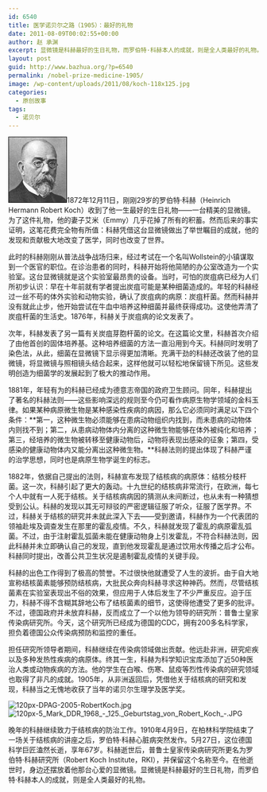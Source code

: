 ```yaml
---
id: 6540
title: 医学诺贝尔之路（1905）：最好的礼物
date: 2011-08-09T00:02:55+00:00
author: 赵 承渊
excerpt: 显微镜是科赫最好的生日礼物，而罗伯特·科赫本人的成就，则是全人类最好的礼物。
layout: post
guid: http://www.bazhua.org/?p=6540
permalink: /nobel-prize-medicine-1905/
image: /wp-content/uploads/2011/08/koch-118x125.jpg
categories:
  - 原创故事
tags:
  - 诺贝尔
---
```

[<img class="alignleft size-full wp-image-6541" title="koch" src="/wp-content/uploads/2011/08/koch.jpg" alt="" width="118" height="133" />](/wp-content/uploads/2011/08/koch.jpg)1872年12月11日，刚刚29岁的罗伯特·科赫（Heinrich Hermann Robert Koch）收到了他一生最好的生日礼物——一台精美的显微镜。为了这件礼物，他的妻子艾米（Emmy）几乎花掉了所有的积蓄。然而后来的事实证明，这笔花费完全物有所值：科赫凭借这台显微镜做出了举世瞩目的成就，他的发现和贡献极大地改变了医学，同时也改变了世界。

此时的科赫刚刚从普法战争战场归来，经过考试在一个名叫Wollstein的小镇谋取到一个医官的职位。在诊治患者的同时，科赫开始将他简陋的办公室改造为一个实验室。这台显微镜就是这个实验室最昂贵的设备。当时，可怕的炭疽病已经为人们所初步认识：早在十年前就有学者提出炭疽可能是某种细菌造成的。年轻的科赫经过一丝不苟的体外实验和动物实验，确认了炭疽病的病原：炭疽杆菌。然而科赫并没有就此止步，他开始尝试在牛血中培养这种细菌并最终获得成功。这使他弄清了炭疽杆菌的生活史。1876年，科赫关于炭疽病的论文发表了。

次年，科赫发表了另一篇有关炭疽芽胞杆菌的论文。在这篇论文里，科赫首次介绍了由他首创的固体培养基。这种培养细菌的方法一直沿用到今天。科赫同时发明了染色法，从此，细菌在显微镜下显示得更加清晰。充满干劲的科赫还改装了他的显微镜，将显微镜与照相镜头结合起来，这样他就可以轻松地保留镜下所见。这些发明创造为细菌学的发展起到了极大的推动作用。

1881年，年轻有为的科赫已经成为德意志帝国的政府卫生顾问。同年，科赫提出了著名的科赫法则——这些影响深远的规则至今仍可看作病原生物学领域的金科玉律。如果某种病原微生物是某种感染性疾病的病因，那么它必须同时满足以下四个条件：**第一，这种微生物必须能够在患病动物组织内找到，而未患病的动物体内则找不到；第二，从患病动物体内分离的这种微生物能够在体外被纯化和培养；第三，经培养的微生物被转移至健康动物后，动物将表现出感染的征象；第四，受感染的健康动物体内又能分离出这种微生物。**科赫法则的提出体现了科赫严谨的治学思想，同时也是病原生物学诞生的标志。

1882年，依据自己提出的法则，科赫宣布发现了结核病的病原体：结核分枝杆菌。这一次，科赫引起了更大的轰动。十九世纪的结核病非常流行，在欧洲，每七个人中就有一人死于结核。关于结核病病因的猜测从未间断过，也从未有一种猜想受到公认。科赫的发现以其无可辩驳的严密逻辑征服了听众，征服了医学界。不过，科赫关于结核的研究并未就此深入下去——受到邀请，科赫作为一个代表团的领袖赴埃及调查发生在那里的霍乱疫情。不久，科赫就发现了霍乱的病原霍乱弧菌。不过，由于注射霍乱弧菌未能在健康动物身上引发霍乱，不符合科赫法则，因此科赫并未立即确认自己的发现，直到他发现霍乱是通过饮用水传播之后才公布。科赫同时提出，改善公共卫生状况是遏制霍乱疫情的关键手段。

科赫的出色工作得到了极高的赞誉。不过很快他就遭受了人生的波折。由于自大地宣称结核菌素能够预防结核病，大批民众奔向科赫寻求这种神药。然而，尽管结核菌素在实验室表现出不俗的效果，但应用于人体后发生了不少严重反应。迫于压力，科赫不得不含糊其辞地公布了结核菌素的细节，这使得他遭受了更多的批评。不过，德国政府并未放弃科赫，反而成立了一个以他为领导的研究所：普鲁士皇家传染病研究所。今天，这个研究所已经成为德国的CDC，拥有200多名科学家，担负着德国公众传染病预防和监控的重任。

担任研究所领导者期间，科赫继续在传染病领域做出贡献。他远赴非洲，研究疟疾以及多种发热性疾病的病原体。终其一生，科赫为科学知识宝库添加了近50种医治人类或动物疾病的方法。他的学生在白喉、伤寒、鼠疫等烈性传染病的研究领域也取得了非凡的成就。1905年，从非洲返回后，凭借他关于结核病的研究和发现，科赫当之无愧地收获了当年的诺贝尔生理学及医学奖。

 <img id="aimg_10601" src="http://songshuhui.net/forum/attachments/month_1106/11060423127d41f75edc451044.jpg" alt="120px-DPAG-2005-RobertKoch.jpg" width="120" /><img id="aimg_10600" src="http://songshuhui.net/forum/attachments/month_1106/1106042312fc43f87be50d0d17.jpg" alt="120px-5_Mark_DDR_1968_-_125._Geburtstag_von_Robert_Koch_-.JPG" width="120" />
  
晚年的科赫继续致力于结核病的防治工作。1910年4月9日，在柏林科学院结束了一场关于结核病的讲座之后，罗伯特·科赫心脏病突然发作。5月27日，这位德国科学巨匠溘然长逝，享年67岁。科赫逝世后，普鲁士皇家传染病研究所更名为罗伯特·科赫研究所（Robert Koch Institute，RKI），并保留这个名称至今。在他逝世时，身边还摆放着他那台心爱的显微镜。显微镜是科赫最好的生日礼物，而罗伯特·科赫本人的成就，则是全人类最好的礼物。
